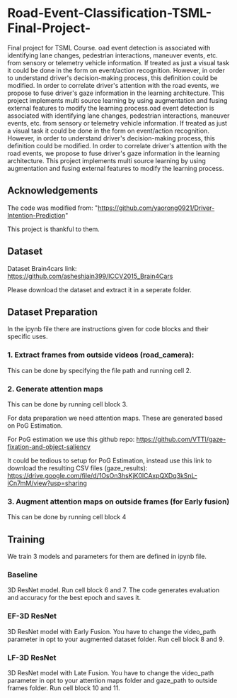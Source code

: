 # Road-Event-Classification-TSML-Final-Project-
Final project for TSML Course. oad event detection is associated with identifying lane changes, pedestrian interactions, maneuver events, etc. from sensory or telemetry vehicle information. If treated as just a visual task it could be done in the form on event/action recognition. However, in order to understand driver's decision-making process, this definition could be modified. In order to correlate driver's attention with the road events, we propose to fuse driver's gaze information in the learning architecture. This project implements multi source learning by using augmentation and fusing external features to modify the learning process.oad event detection is associated with identifying lane changes, pedestrian interactions, maneuver events, etc. from sensory or telemetry vehicle information. If treated as just a visual task it could be done in the form on event/action recognition. However, in order to understand driver's decision-making process, this definition could be modified. In order to correlate driver's attention with the road events, we propose to fuse driver's gaze information in the learning architecture. This project implements multi source learning by using augmentation and fusing external features to modify the learning process.

## Acknowledgements
The code was modified from: "https://github.com/yaorong0921/Driver-Intention-Prediction"

This project is thankful to them.

## Dataset
Dataset Brain4cars link: https://github.com/asheshjain399/ICCV2015_Brain4Cars

Please download the dataset and extract it in a seperate folder. 

## Dataset Preparation
In the ipynb file there are instructions given for code blocks and their specific uses.

### 1. Extract frames from outside videos (road_camera): 

This can be done by specifying the file path and running cell 2.

### 2. Generate attention maps

This can be done by running cell block 3.

For data preparation we need attention maps. These are generated based on PoG Estimation.

For PoG estimation we use this github repo: https://github.com/VTTI/gaze-fixation-and-object-saliency

It could be tedious to setup for PoG Estimation, instead use this link to download the resulting CSV files (gaze_results): https://drive.google.com/file/d/1OsOn3hsKjK0lCAxpQXDq3kSnL-iCn7mM/view?usp=sharing


### 3. Augment attention maps on outside frames (for Early fusion)

This can be done by running cell block 4

## Training
We train 3 models and parameters for them are defined in ipynb file.

### Baseline
3D ResNet model. Run cell block 6 and 7. The code generates evaluation and accuracy for the best epoch and saves it.

### EF-3D ResNet
3D ResNet model with Early Fusion. You have to change the video_path parameter in opt to your augmented dataset folder. Run cell block 8 and 9. 

### LF-3D ResNet
3D ResNet model with Late Fusion. You have to change the video_path parameter in opt to your attention maps folder and gaze_path to outside frames folder. Run cell block 10 and 11.
